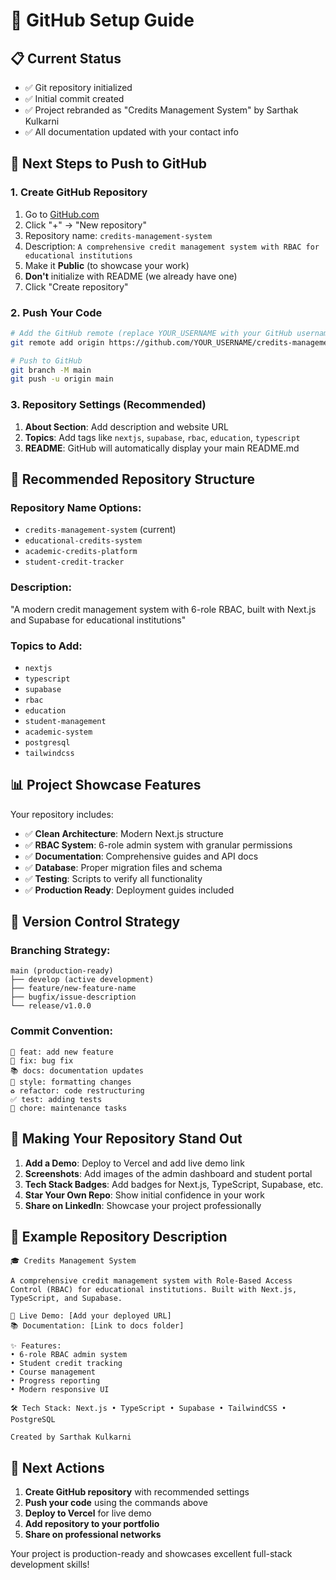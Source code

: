 # 🚀 GitHub Setup Guide

## 📋 Current Status
- ✅ Git repository initialized
- ✅ Initial commit created
- ✅ Project rebranded as "Credits Management System" by Sarthak Kulkarni
- ✅ All documentation updated with your contact info

## 🔧 Next Steps to Push to GitHub

### 1. Create GitHub Repository
1. Go to [GitHub.com](https://github.com)
2. Click "+" → "New repository"
3. Repository name: `credits-management-system`
4. Description: `A comprehensive credit management system with RBAC for educational institutions`
5. Make it **Public** (to showcase your work)
6. **Don't** initialize with README (we already have one)
7. Click "Create repository"

### 2. Push Your Code
```bash
# Add the GitHub remote (replace YOUR_USERNAME with your GitHub username)
git remote add origin https://github.com/YOUR_USERNAME/credits-management-system.git

# Push to GitHub
git branch -M main
git push -u origin main
```

### 3. Repository Settings (Recommended)
1. **About Section**: Add description and website URL
2. **Topics**: Add tags like `nextjs`, `supabase`, `rbac`, `education`, `typescript`
3. **README**: GitHub will automatically display your main README.md

## 🎯 Recommended Repository Structure

### Repository Name Options:
- `credits-management-system` (current)
- `educational-credits-system`
- `academic-credits-platform`
- `student-credit-tracker`

### Description:
"A modern credit management system with 6-role RBAC, built with Next.js and Supabase for educational institutions"

### Topics to Add:
- `nextjs`
- `typescript`
- `supabase`
- `rbac`
- `education`
- `student-management`
- `academic-system`
- `postgresql`
- `tailwindcss`

## 📊 Project Showcase Features

Your repository includes:
- ✅ **Clean Architecture**: Modern Next.js structure
- ✅ **RBAC System**: 6-role admin system with granular permissions
- ✅ **Documentation**: Comprehensive guides and API docs
- ✅ **Database**: Proper migration files and schema
- ✅ **Testing**: Scripts to verify all functionality
- ✅ **Production Ready**: Deployment guides included

## 🔄 Version Control Strategy

### Branching Strategy:
```
main (production-ready)
├── develop (active development)
├── feature/new-feature-name
├── bugfix/issue-description
└── release/v1.0.0
```

### Commit Convention:
```
🎉 feat: add new feature
🐛 fix: bug fix
📚 docs: documentation updates
🎨 style: formatting changes
♻️ refactor: code restructuring
✅ test: adding tests
🔧 chore: maintenance tasks
```

## 🌟 Making Your Repository Stand Out

1. **Add a Demo**: Deploy to Vercel and add live demo link
2. **Screenshots**: Add images of the admin dashboard and student portal
3. **Tech Stack Badges**: Add badges for Next.js, TypeScript, Supabase, etc.
4. **Star Your Own Repo**: Show initial confidence in your work
5. **Share on LinkedIn**: Showcase your project professionally

## 📝 Example Repository Description

```
🎓 Credits Management System

A comprehensive credit management system with Role-Based Access Control (RBAC) for educational institutions. Built with Next.js, TypeScript, and Supabase.

🚀 Live Demo: [Add your deployed URL]
📚 Documentation: [Link to docs folder]

✨ Features:
• 6-role RBAC admin system
• Student credit tracking
• Course management
• Progress reporting
• Modern responsive UI

🛠️ Tech Stack: Next.js • TypeScript • Supabase • TailwindCSS • PostgreSQL

Created by Sarthak Kulkarni
```

## 🎯 Next Actions

1. **Create GitHub repository** with recommended settings
2. **Push your code** using the commands above
3. **Deploy to Vercel** for live demo
4. **Add repository to your portfolio**
5. **Share on professional networks**

Your project is production-ready and showcases excellent full-stack development skills!
